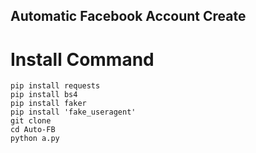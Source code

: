 ## Automatic Facebook Account Create

# Install Command
```
pip install requests
pip install bs4
pip install faker
pip install 'fake_useragent'
git clone
cd Auto-FB
python a.py
```
